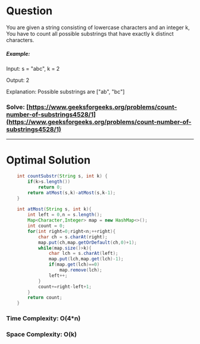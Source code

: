 # Question

You are given a string consisting of lowercase characters and an integer k, You have to count all possible substrings that have exactly k distinct characters. 



##### Example:

Input: s = "abc", k = 2

Output: 2

Explanation: Possible substrings are ["ab", "bc"]



### Solve: [https://www.geeksforgeeks.org/problems/count-number-of-substrings4528/1](https://www.geeksforgeeks.org/problems/count-number-of-substrings4528/1)

***

# Optimal Solution
        

``` java
    int countSubstr(String s, int k) {
        if(k>s.length())
            return 0;
        return atMost(s,k)-atMost(s,k-1);
    }
    
    int atMost(String s, int k){
        int left = 0,n = s.length();
        Map<Character,Integer> map = new HashMap<>();
        int count = 0;
        for(int right=0;right<n;++right){
            char ch = s.charAt(right);
            map.put(ch,map.getOrDefault(ch,0)+1);
            while(map.size()>k){
                char lch = s.charAt(left);
                map.put(lch,map.get(lch)-1);
                if(map.get(lch)==0)
                    map.remove(lch);
                left++;
            }
            count+=right-left+1;
        }
        return count;
    }
```

### Time Complexity: O(4*n)
### Space Complexity: O(k)